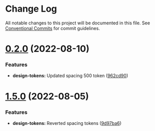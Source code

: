 # Change Log

All notable changes to this project will be documented in this file.
See [Conventional Commits](https://conventionalcommits.org) for commit guidelines.

# [0.2.0](https://github.com/daniel-castro-globant/vds-test-rollup/compare/@vds/design-tokens@0.1.1...@vds/design-tokens@0.2.0) (2022-08-10)


### Features

* **design-tokens:** Updated spacing 500 token ([962cd90](https://github.com/daniel-castro-globant/vds-test-rollup/commit/962cd9035ad154fdbcd8717bca5fdbf98f4e41d9))





# [1.5.0](https://github.com/daniel-castro-globant/vds-test-rollup/compare/@vds/design-tokens@1.4.0...@vds/design-tokens@1.5.0) (2022-08-05)


### Features

* **design-tokens:** Reverted spacing tokens ([9d97ba6](https://github.com/daniel-castro-globant/vds-test-rollup/commit/9d97ba6d176b80c498d40f73cd47940d7719b141))
